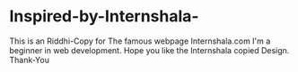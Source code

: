 # Inspired-by-Internshala-
This is an Riddhi-Copy for The famous webpage Internshala.com 
I'm a beginner in web development. 
Hope you like the Internshala copied Design. 
Thank-You

